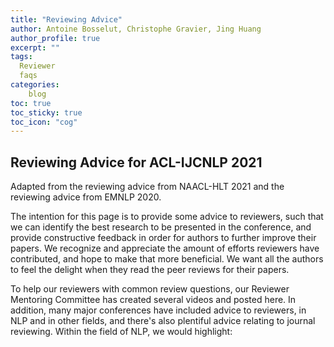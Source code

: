 ```yaml
---
title: "Reviewing Advice"
author: Antoine Bosselut, Christophe Gravier, Jing Huang
author_profile: true
excerpt: ""
tags:
  Reviewer
  faqs
categories:
    blog
toc: true
toc_sticky: true
toc_icon: "cog"
---
```

##  Reviewing Advice for ACL-IJCNLP 2021
Adapted from the reviewing advice from NAACL-HLT 2021 and the reviewing advice from EMNLP 2020.

The intention for this page is to provide some advice to reviewers, such that we can identify the best research to be presented in the conference, and provide constructive feedback in order for authors to further improve their papers. We recognize and appreciate the amount of efforts reviewers have contributed, and hope to make that more beneficial. We want all the authors to feel the delight when they read the peer reviews for their papers.

To help our reviewers with common review questions, our Reviewer Mentoring Committee has created several videos and posted here. In addition, many major conferences have included advice to reviewers, in NLP and in other fields, and there's also plentiful advice relating to journal reviewing. Within the field of NLP, we would highlight: